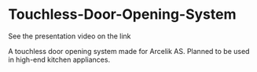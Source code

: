 # Touchless-Door-Opening-System

See the presentation video on the link 

A touchless door opening system made for Arcelik AS. Planned to be used in high-end kitchen appliances.
